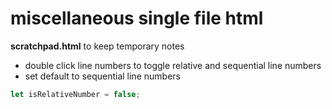 # miscellaneous single file html

**scratchpad.html** to keep temporary notes
* double click line numbers to toggle relative and sequential line numbers
* set default to sequential line numbers
```javascript
let isRelativeNumber = false;
```
